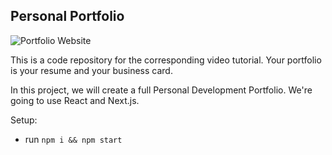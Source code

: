 ## Personal Portfolio


![Portfolio Website](https://i.ibb.co/WgPMpts/image.png)

This is a code repository for the corresponding video tutorial. Your portfolio is your resume and your business card.

In this project, we will create a full Personal Development Portfolio. We're going to use React and Next.js.

Setup:
- run ```npm i && npm start```

